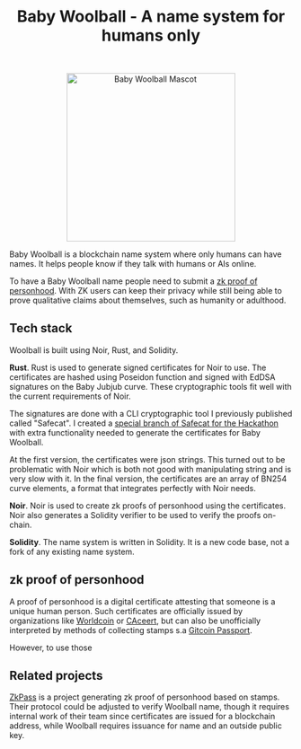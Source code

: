 <h1 align="center"> Baby Woolball - A name system for humans only </h1> <br>
<p align="center">
  <img alt="Baby Woolball Mascot" src="https://neiman.co.il/images/babywoolball_mascot.jpg" width="300">
</p>

Baby Woolball is a blockchain name system where only humans can have names. It helps people know if they talk with humans or AIs online.

To have a Baby Woolball name people need to submit a [zk proof of personhood](#zk-proof-of-personhood). With ZK users can keep their privacy while still being able to prove qualitative claims about themselves, such as humanity or adulthood. 

## Tech stack
Woolball is built using Noir, Rust, and Solidity.

**Rust**. Rust is used to generate signed certificates for Noir to use. The certificates are hashed using Poseidon function and signed with EdDSA signatures on the Baby Jubjub curve. These cryptographic tools fit well with the current requirements of Noir. 

The signatures are done with a CLI cryptographic tool I previously published called "Safecat". I created a [special branch of Safecat for the Hackathon](https://github.com/HastilyConceivedCreatures/safecat/tree/feature/certPubkeyName) with extra functionality needed to generate the certificates for Baby Woolball.

At the first version, the certificates were json strings. This turned out to be problematic with Noir which is both not good with manipulating string and is very slow with it. In the final version, the certificates are an array of BN254 curve elements, a format that integrates perfectly with Noir needs.

**Noir**. Noir is used to create zk proofs of personhood using the certificates. Noir also generates a Solidity verifier to be used to verify the proofs on-chain.

**Solidity**. The name system is written in Solidity. It is a new code base, not a fork of any existing name system.

## zk proof of personhood
A proof of personhood is a digital certificate attesting that someone is a unique human person. Such certificates are officially issued by organizations like [Worldcoin](https://worldcoin.org/) or [CAceert](http://www.cacert.org/), but can also be unofficially interpreted by methods of collecting stamps s.a [Gitcoin Passport](https://passport.gitcoin.co/).

However, to use those 

## Related projects
[ZkPass](https://zkpass.org/) is a project generating zk proof of personhood based on stamps. Their protocol could be adjusted to verify Woolball name, though it requires internal work of their team since certificates are issued for a blockchain address, while Woolball requires issuance for name and an outside public key.
